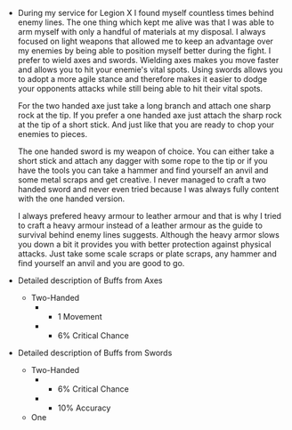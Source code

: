 - During my service for Legion X I found myself countless times behind enemy lines. The one thing which kept me alive was that I was able to arm myself with only a handful of materials at my disposal. I always focused on light weapons that allowed me to keep an advantage over my enemies by being able to position myself better during the fight. I prefer to wield axes and swords. Wielding axes makes you move faster and allows you to hit your enemie's vital spots. Using swords allows you to adopt a more agile stance and therefore makes it easier to dodge your opponents attacks while still being able to hit their vital spots.
  
  For the two handed axe just take a long branch and attach one sharp rock at the tip. If you prefer a one handed axe just attach the sharp rock at the tip of a short stick. And just like that you are ready to chop your enemies to pieces.
  
  The one handed sword is my weapon of choice. You can either take a short stick and attach any dagger with some rope to the tip or if you have the tools you can take a hammer and find yourself an anvil and some metal scraps and get creative. I never managed to craft a two handed sword and never even tried because I was always fully content with the one handed version.
  
  I always prefered heavy armour to leather armour and that is why I tried to craft a heavy armour instead of a leather armour as the guide to survival behind enemy lines suggests. Although the heavy armor slows you down a bit it provides you with better protection against physical attacks. Just take some scale scraps or plate scraps, any hammer and find yourself an anvil and you are good to go.
- Detailed description of Buffs from Axes
	- Two-Handed
		- + 1 Movement
		- + 6% Critical Chance
- Detailed description of Buffs from Swords
	- Two-Handed
		- + 6% Critical Chance
		- + 10% Accuracy
	- One
